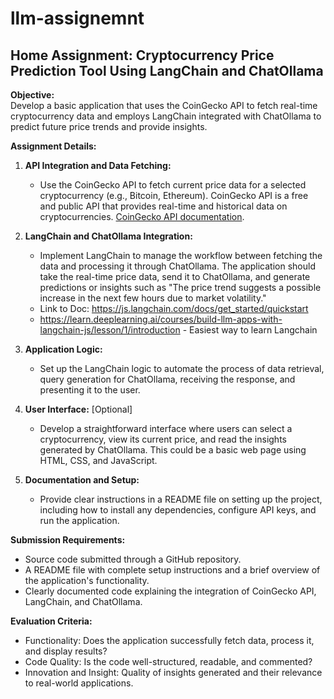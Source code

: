 # llm-assignemnt

## Home Assignment: Cryptocurrency Price Prediction Tool Using LangChain and ChatOllama

**Objective:**  
Develop a basic application that uses the CoinGecko API to fetch real-time cryptocurrency data and employs LangChain integrated with ChatOllama to predict future price trends and provide insights.

**Assignment Details:**

1. **API Integration and Data Fetching:**
   - Use the CoinGecko API to fetch current price data for a selected cryptocurrency (e.g., Bitcoin, Ethereum). CoinGecko API is a free and public API that provides real-time and historical data on cryptocurrencies. [CoinGecko API documentation](https://www.coingecko.com/en/api/documentation).

2. **LangChain and ChatOllama Integration:**
   - Implement LangChain to manage the workflow between fetching the data and processing it through ChatOllama. The application should take the real-time price data, send it to ChatOllama, and generate predictions or insights such as "The price trend suggests a possible increase in the next few hours due to market volatility."
   - Link to Doc: https://js.langchain.com/docs/get_started/quickstart
   - https://learn.deeplearning.ai/courses/build-llm-apps-with-langchain-js/lesson/1/introduction - Easiest way to learn Langchain

3. **Application Logic:**
   - Set up the LangChain logic to automate the process of data retrieval, query generation for ChatOllama, receiving the response, and presenting it to the user.

4. **User Interface:** [Optional]
   - Develop a straightforward interface where users can select a cryptocurrency, view its current price, and read the insights generated by ChatOllama. This could be a basic web page using HTML, CSS, and JavaScript.
  
5. **Documentation and Setup:**
   - Provide clear instructions in a README file on setting up the project, including how to install any dependencies, configure API keys, and run the application.

**Submission Requirements:**
- Source code submitted through a GitHub repository.
- A README file with complete setup instructions and a brief overview of the application's functionality.
- Clearly documented code explaining the integration of CoinGecko API, LangChain, and ChatOllama.

**Evaluation Criteria:**
- Functionality: Does the application successfully fetch data, process it, and display results?
- Code Quality: Is the code well-structured, readable, and commented?
- Innovation and Insight: Quality of insights generated and their relevance to real-world applications.

